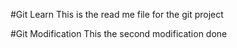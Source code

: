 #Git Learn
This is the read me file for the git project

#Git Modification
This the second modification done